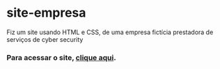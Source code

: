 # site-empresa
 Fiz um site usando HTML e CSS, de uma empresa fictícia prestadora de serviços de cyber security
### Para acessar o site, <a target="_blank" href="https://samaraoliveira07.github.io/site-empresa/">clique aqui</a>.


